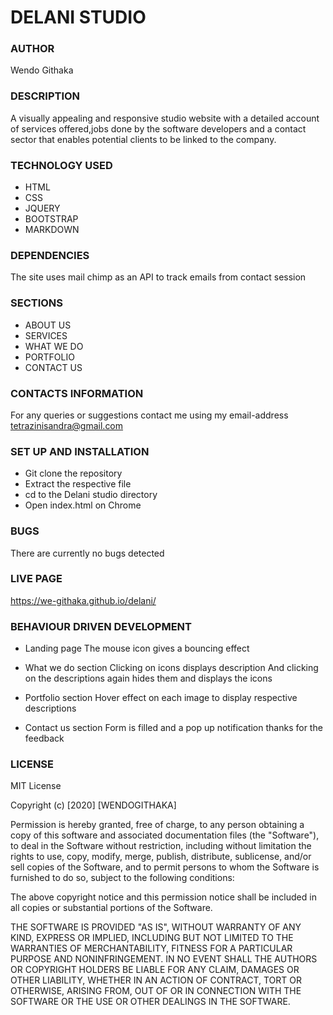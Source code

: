# DELANI STUDIO

### AUTHOR
Wendo Githaka

### DESCRIPTION
A visually appealing and responsive studio website with a detailed account of services offered,jobs done by the software developers and a contact sector that enables potential clients to be linked to the company.

### TECHNOLOGY USED
* HTML
* CSS
* JQUERY
* BOOTSTRAP
* MARKDOWN

### DEPENDENCIES
 The site uses mail chimp as an API to track emails from contact session

 ### SECTIONS

 * ABOUT US
 * SERVICES
 * WHAT WE DO
 * PORTFOLIO
 * CONTACT US

 ### CONTACTS INFORMATION

 For any queries or suggestions contact me using my email-address 
 tetrazinisandra@gmail.com



### SET UP AND INSTALLATION

* Git clone the repository
* Extract the respective file
* cd to the Delani studio directory
* Open index.html on Chrome

### BUGS

There are currently no bugs detected

### LIVE PAGE 
https://we-githaka.github.io/delani/


### BEHAVIOUR DRIVEN DEVELOPMENT 
* Landing page
The mouse icon gives a bouncing effect

* What we do section
Clicking on icons displays description
And clicking on the descriptions again hides them and displays the icons

* Portfolio section
Hover effect on each image to display respective descriptions

* Contact us section
Form is filled and a pop up notification thanks for the feedback


### LICENSE
MIT License

Copyright (c) [2020] [WENDOGITHAKA]

Permission is hereby granted, free of charge, to any person obtaining a copy
of this software and associated documentation files (the "Software"), to deal
in the Software without restriction, including without limitation the rights
to use, copy, modify, merge, publish, distribute, sublicense, and/or sell
copies of the Software, and to permit persons to whom the Software is
furnished to do so, subject to the following conditions:

The above copyright notice and this permission notice shall be included in all
copies or substantial portions of the Software.

THE SOFTWARE IS PROVIDED "AS IS", WITHOUT WARRANTY OF ANY KIND, EXPRESS OR
IMPLIED, INCLUDING BUT NOT LIMITED TO THE WARRANTIES OF MERCHANTABILITY,
FITNESS FOR A PARTICULAR PURPOSE AND NONINFRINGEMENT. IN NO EVENT SHALL THE
AUTHORS OR COPYRIGHT HOLDERS BE LIABLE FOR ANY CLAIM, DAMAGES OR OTHER
LIABILITY, WHETHER IN AN ACTION OF CONTRACT, TORT OR OTHERWISE, ARISING FROM,
OUT OF OR IN CONNECTION WITH THE SOFTWARE OR THE USE OR OTHER DEALINGS IN THE
SOFTWARE.


